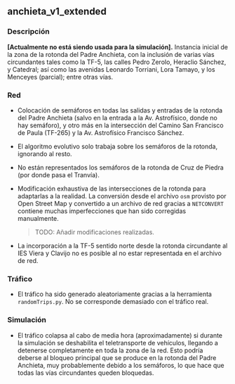 ## anchieta_v1_extended

### Descripción

**[Actualmente no está siendo usada para la simulación].** Instancia inicial de la zona de la rotonda del Padre Anchieta, con la inclusión de varias vías circundantes tales como la TF-5, las calles Pedro Zerolo, Heraclio Sánchez, y Catedral; así como las avenidas Leonardo Torriani, Lora Tamayo, y los Menceyes (parcial); entre otras vías.

### Red

- Colocación de semáforos en todas las salidas y entradas de la rotonda del Padre Anchieta (salvo en la entrada a la Av. Astrofísico, donde no hay semáforo), y otro más en la intersección del Camino San Francisco de Paula (TF-265) y la Av. Astrofísico Francisco Sánchez.

- El algoritmo evolutivo solo trabaja sobre los semáforos de la rotonda, ignorando al resto.

- No están representados los semáforos de la rotonda de Cruz de Piedra (por donde pasa el Tranvía).

- Modificación exhaustiva de las intersecciones de la rotonda para adaptarlas a la realidad. La conversión desde el archivo `osm` provisto por Open Street Map y convertido a un archivo de red gracias a `NETCONVERT` contiene muchas imperfecciones que han sido corregidas manualmente.

  > TODO: Añadir modificaciones realizadas.

- La incorporación a la TF-5 sentido norte desde la rotonda circundante al IES Viera y Clavijo no es posible al no estar representada en el archivo de red.

### Tráfico

- El tráfico ha sido generado aleatoriamente gracias a la herramienta `randomTrips.py`. No se corresponde demasiado con el tráfico real.

### Simulación

- El tráfico colapsa al cabo de media hora (aproximadamente) si durante la simulación se deshabilita el teletransporte de vehículos, llegando a detenerse completamente en toda la zona de la red. Esto podría deberse al bloqueo principal que se produce en la rotonda del Padre Anchieta, muy probablemente debido a los semáforos, lo que hace que todas las vías circundantes queden bloquedas.